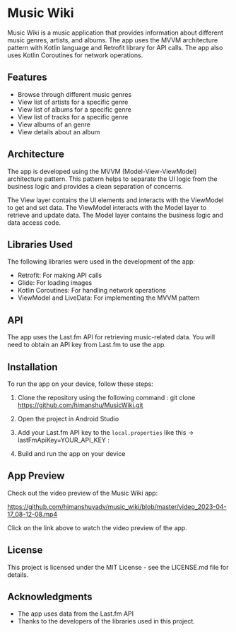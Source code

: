 # Music Wiki

Music Wiki is a music application that provides information about different music genres, artists, and albums. The app uses the MVVM architecture pattern with Kotlin language and Retrofit library for API calls. The app also uses Kotlin Coroutines for network operations.


## Features

- Browse through different music genres
- View list of artists for a specific genre
- View list of albums for a specific genre
- View list of tracks for a specific genre
- View albums of an genre
- View details about an album

## Architecture

The app is developed using the MVVM (Model-View-ViewModel) architecture pattern. This pattern helps to separate the UI logic from the business logic and provides a clean separation of concerns. 


The View layer contains the UI elements and interacts with the ViewModel to get and set data. The ViewModel interacts with the Model layer to retrieve and update data. The Model layer contains the business logic and data access code. 

## Libraries Used

The following libraries were used in the development of the app:

- Retrofit: For making API calls
- Glide: For loading images
- Kotlin Coroutines: For handling network operations
- ViewModel and LiveData: For implementing the MVVM pattern


## API

The app uses the Last.fm API for retrieving music-related data. You will need to obtain an API key from Last.fm to use the app. 

## Installation

To run the app on your device, follow these steps:

1. Clone the repository using the following command : git clone https://github.com/himanshu/MusicWiki.git


2. Open the project in Android Studio

3. Add your Last.fm API key to the `local.properties` like this ->  lastFmApiKey=YOUR_API_KEY :


4. Build and run the app on your device

## App Preview

Check out the video preview of the Music Wiki app:
 
https://github.com/himanshuyadv/music_wiki/blob/master/video_2023-04-17_08-12-08.mp4

Click on the link above to watch the video preview of the app.


## License

This project is licensed under the MIT License - see the LICENSE.md file for details. 

## Acknowledgments

- The app uses data from the Last.fm API
- Thanks to the developers of the libraries used in this project.

